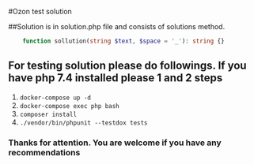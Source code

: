 #Ozon test solution

##Solution is in solution.php file and consists of solutions method.
```php
    function sollution(string $text, $space = '_'): string {}
```
## For testing solution please do followings. If you have php 7.4 installed please 1 and 2 steps
1. ``docker-compose up -d``
2. ``docker-compose exec php bash``
3. ``composer install``
4. ``./vendor/bin/phpunit --testdox tests``

### Thanks for attention. You are welcome if you have any recommendations